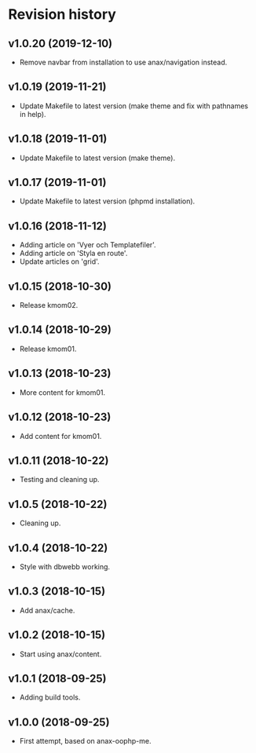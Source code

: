Revision history
=================================



v1.0.20 (2019-12-10)
---------------------------------

* Remove navbar from installation to use anax/navigation instead.



v1.0.19 (2019-11-21)
---------------------------------

* Update Makefile to latest version (make theme and fix with pathnames in help).



v1.0.18 (2019-11-01)
---------------------------------

* Update Makefile to latest version (make theme).



v1.0.17 (2019-11-01)
---------------------------------

* Update Makefile to latest version (phpmd installation).



v1.0.16 (2018-11-12)
---------------------------------

* Adding article on 'Vyer och Templatefiler'.
* Adding article on 'Styla en route'.
* Update articles on 'grid'.



v1.0.15 (2018-10-30)
---------------------------------

* Release kmom02.



v1.0.14 (2018-10-29)
---------------------------------

* Release kmom01.



v1.0.13 (2018-10-23)
---------------------------------

* More content for kmom01.



v1.0.12 (2018-10-23)
---------------------------------

* Add content for kmom01.



v1.0.11 (2018-10-22)
---------------------------------

* Testing and cleaning up.



v1.0.5 (2018-10-22)
---------------------------------

* Cleaning up.



v1.0.4 (2018-10-22)
---------------------------------

* Style with dbwebb working.



v1.0.3 (2018-10-15)
---------------------------------

* Add anax/cache.



v1.0.2 (2018-10-15)
---------------------------------

* Start using anax/content.



v1.0.1 (2018-09-25)
---------------------------------

* Adding build tools.



v1.0.0 (2018-09-25)
---------------------------------

* First attempt, based on anax-oophp-me.
